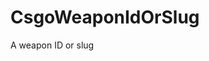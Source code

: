# CsgoWeaponIdOrSlug

A weapon ID or slug

<!-- This file was generated by liblab | https://liblab.com/ -->
